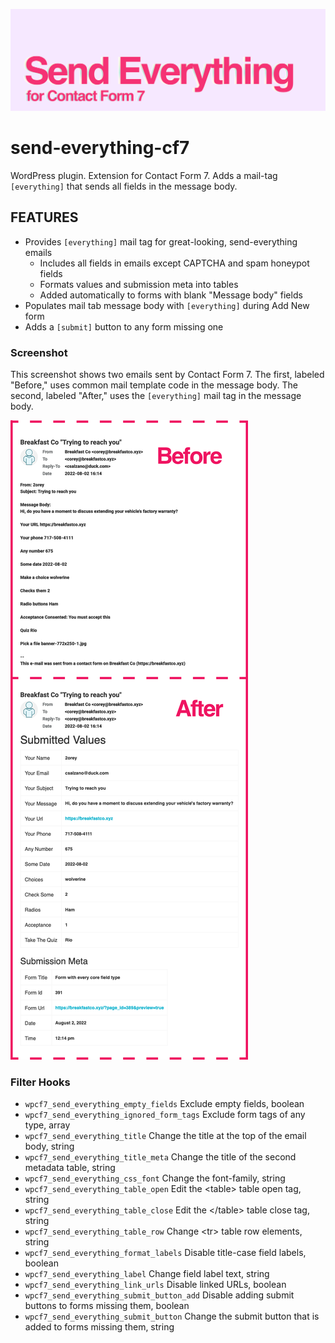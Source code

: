 ![Send Everything for Contact Form 7](assets/banner-1544x500.jpg)

# send-everything-cf7

WordPress plugin. Extension for Contact Form 7. Adds a mail-tag <code>[everything]</code> that sends all fields in the message body.

## FEATURES

- Provides `[everything]` mail tag for great-looking, send-everything emails
  - Includes all fields in emails except CAPTCHA and spam honeypot fields
  - Formats values and submission meta into tables
  - Added automatically to forms with blank "Message body" fields
- Populates mail tab message body with `[everything]` during Add New form
- Adds a `[submit]` button to any form missing one

### Screenshot

This screenshot shows two emails sent by Contact Form 7. The first, labeled "Before," uses common mail template code in the message body. The second, labeled "After," uses the `[everything]` mail tag in the message body.

![Before and after screenshots of emails sent by Contact Form 7](assets/screenshot-1.png)

### Filter Hooks

* `wpcf7_send_everything_empty_fields` Exclude empty fields, boolean
* `wpcf7_send_everything_ignored_form_tags` Exclude form tags of any type, array
* `wpcf7_send_everything_title` Change the title at the top of the email body, string
* `wpcf7_send_everything_title_meta` Change the title of the second metadata table, string
* `wpcf7_send_everything_css_font` Change the font-family, string
* `wpcf7_send_everything_table_open` Edit the \<table> table open tag, string
* `wpcf7_send_everything_table_close` Edit the \</table> table close tag, string
* `wpcf7_send_everything_table_row` Change \<tr> table row elements, string
* `wpcf7_send_everything_format_labels` Disable title-case field labels, boolean
* `wpcf7_send_everything_label` Change field label text, string
* `wpcf7_send_everything_link_urls` Disable linked URLs, boolean
* `wpcf7_send_everything_submit_button_add` Disable adding submit buttons to forms missing them, boolean
* `wpcf7_send_everything_submit_button` Change the submit button that is added to forms missing them, string